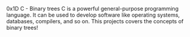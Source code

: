 0x1D C - Binary trees 
C is a powerful general-purpose programming language. It can be used to develop software like operating systems, databases, compilers, and so on. This projects covers the concepts of binary trees!
